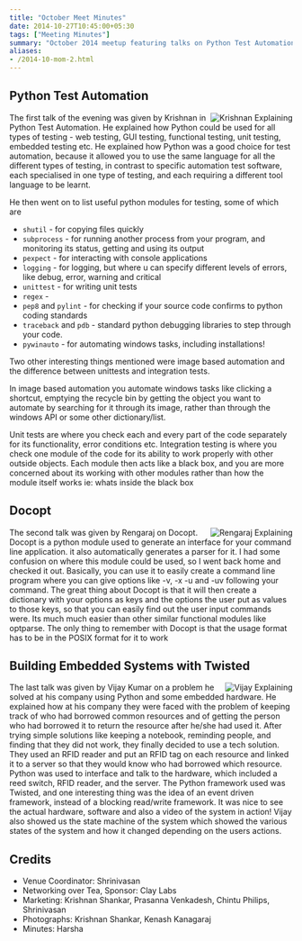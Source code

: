 ```yaml
---
title: "October Meet Minutes"
date: 2014-10-27T10:45:00+05:30
tags: ["Meeting Minutes"]
summary: "October 2014 meetup featuring talks on Python Test Automation, CLI with Docopt, and Building Embedded Systems with Twisted."
aliases:
- /2014-10-mom-2.html
---
```


## Python Test Automation

<a
href="http://photos2.meetupstatic.com/photos/event/4/b/5/d/highres_432439293.jpeg"><img
src="http://photos2.meetupstatic.com/photos/event/4/b/5/d/event_432439293.jpeg"
alt="Krishnan Explaining" style="float: right"></img></a>

The first talk of the evening was given by Krishnan in Python Test
Automation. He explained how Python could be used for all types of
testing - web testing, GUI testing, functional testing, unit testing,
embedded testing etc. He explained how Python was a good choice for
test automation, because it allowed you to use the same language for
all the different types of testing, in contrast to specific automation
test software, each specialised in one type of testing, and each
requiring a different tool language to be learnt.

He then went on to list useful python modules for testing, some of which are 

  * `shutil` - for copying files quickly
  * `subprocess` - for running another process from your program, and
    monitoring its status, getting and using its output
  * `pexpect` - for interacting with console applications
  * `logging` - for logging, but where u can specify different levels of
    errors, like debug, error, warning and critical
  * `unittest` - for writing unit tests 
  * `regex` - 
  * `pep8` and `pylint` - for checking if your source code confirms to
    python coding standards
  * `traceback` and `pdb` - standard python debugging libraries to step
    through your code.
  * `pywinauto` - for automating windows tasks, including installations!

Two other interesting things mentioned were image based automation and
the difference between unittests and integration tests.
 
In image based automation you automate windows tasks like clicking a
shortcut, emptying the recycle bin by getting the object you want to
automate by searching for it through its image, rather than through
the windows API or some other dictionary/list.

Unit tests are where you check each and every part of the code
separately for its functionality, error conditions etc. Integration
testing is where you check one module of the code for its ability to
work properly with other outside objects. Each module then acts like a
black box, and you are more concerned about its working with other
modules rather than how the module itself works ie: whats inside the
black box

## Docopt

<a
href="http://photos2.meetupstatic.com/photos/event/4/c/3/8/highres_432439512.jpeg"><img
src="http://photos2.meetupstatic.com/photos/event/4/c/3/8/event_432439512.jpeg"
alt="Rengaraj Explaining" style="float: right"></img></a>

The second talk was given by Rengaraj on Docopt. Docopt is a python
module used to generate an interface for your command line
application. it also automatically generates a parser for it. I had
some confusion on where this module could be used, so I went back home
and checked it out. Basically, you can use it to easily create a
command line program where you can give options like -v, -x -u and -uv
following your command. The great thing about Docopt is that it will
then create a dictionary with your options as keys and the options the
user put as values to those keys, so that you can easily find out the
user input commands were. Its much much easier than other similar
functional modules like optparse. The only thing to remember with
Docopt is that the usage format has to be in the POSIX format for it
to work

## Building Embedded Systems with Twisted

<a
href="http://photos2.meetupstatic.com/photos/event/5/3/8/9/highres_432441385.jpeg"><img
src="http://photos2.meetupstatic.com/photos/event/5/3/8/9/event_432441385.jpeg"
alt="Vijay Explaining" style="float: right"></img></a>

The last talk was given by Vijay Kumar on a problem he solved at his
company using Python and some embedded hardware. He explained how at
his company they were faced with the problem of keeping track of who
had borrowed common resources and of getting the person who had
borrowed it to return the resource after he/she had used it. After
trying simple solutions like keeping a notebook, reminding people, and
finding that they did not work, they finally decided to use a tech
solution. They used an RFID reader and put an RFID tag on each
resource and linked it to a server so that they would know who had
borrowed which resource. Python was used to interface and talk to the
hardware, which included a reed switch, RFID reader, and the
server. The Python framework used was Twisted, and one interesting
thing was the idea of an event driven framework, instead of a blocking
read/write framework. It was nice to see the actual hardware, software
and also a video of the system in action! Vijay also showed us the
state machine of the system which showed the various states of the
system and how it changed depending on the users actions.

## Credits

  * Venue Coordinator: Shrinivasan 
  * Networking over Tea, Sponsor: Clay Labs 
  * Marketing: Krishnan Shankar, Prasanna Venkadesh, Chintu Philips, Shrinivasan 
  * Photographs: Krishnan Shankar, Kenash Kanagaraj 
  * Minutes: Harsha